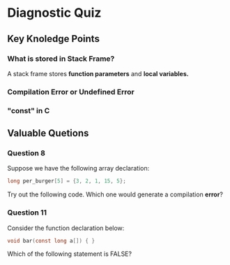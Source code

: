 # Diagnostic Quiz

## Key Knoledge Points

### What is stored in Stack Frame?

A stack frame stores **function parameters** and **local variables.**

### **Compilation Error or Undefined Error**

### "const" in C

## Valuable Quetions

### Question 8

Suppose we have the following array declaration:

```c
long per_burger[5] = {3, 2, 1, 15, 5};
```

Try out the following code.  Which one would generate a compilation **error**?

### Question 11

Consider the function declaration below:

```c
void bar(const long a[]) { }
```

Which of the following statement is FALSE?
